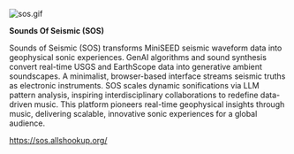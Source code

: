 ![sos.gif]([image-url](https://github.com/SeisSound/SOS/blob/main/.github/workflows/SOS.gif))

**Sounds Of Seismic (SOS)**

Sounds of Seismic (SOS) transforms MiniSEED seismic waveform data into geophysical sonic experiences. GenAI algorithms and sound synthesis convert real-time USGS and EarthScope data into generative ambient soundscapes. A minimalist, browser-based interface streams seismic truths as electronic instruments. SOS scales dynamic sonifications via LLM pattern analysis, inspiring interdisciplinary collaborations to redefine data-driven music. This platform pioneers real-time geophysical insights through music, delivering scalable, innovative sonic experiences for a global audience.

https://sos.allshookup.org/




